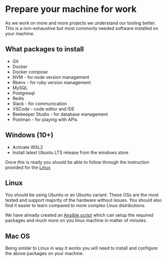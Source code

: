 # Prepare your machine for work

As we work on more and more projects we understand our tooling better. This is a non-exhaustive but most commonly needed software installed on your machine.

## What packages to install
- Git
- Docker
- Docker compose
- NVM - for node version management
- Rbenv - for ruby version management
- MySQL
- Postgresql
- Redis
- Slack - for communication
- VSCode - code editor and IDE
- Beekeeper Studio - for database management 
- Postman - for playing with APIs

## Windows (10+)

- Activate WSL2
- Install latest Ubuntu LTS release from the windows store

Once this is ready you should be able to follow through the instruction provided for the [Linux](#linux)

## Linux 

You should be using Ubuntu or an Ubuntu variant. These OSs are the most tested and support majority of the hardware without issues. You should also find it easier to learn compared to more complex Linux distributions.

We have already created an [Ansible script](https://gist.github.com/ankitsinghaniyaz/a1a1185b3027327502a3d70f6b32271e) which can setup the required packages and much more on you linux machine in matter of minutes.

## Mac OS

Being similar to Linux in way it works you will need to install and configure the above packages on your machine.